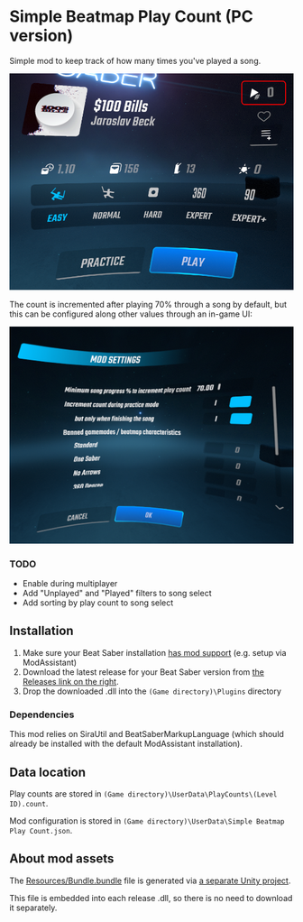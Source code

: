 # Simple Beatmap Play Count (PC version)

Simple mod to keep track of how many times you've played a song.

![Preview](assets/menu-leveldetail-playcount.png)

The count is incremented after playing 70% through a song by default, but this can be configured along other values through an in-game UI:

![Mod settings](assets/mod-settings.png)

### TODO

- Enable during multiplayer
- Add "Unplayed" and "Played" filters to song select
- Add sorting by play count to song select

## Installation

1. Make sure your Beat Saber installation [has mod support](https://bsmg.wiki/pc-modding.html) (e.g. setup via ModAssistant)
1. Download the latest release for your Beat Saber version from [the Releases link on the right](releases/).
1. Drop the downloaded .dll into the `(Game directory)\Plugins` directory

### Dependencies

This mod relies on SiraUtil and BeatSaberMarkupLanguage (which should already be installed with the default ModAssistant installation).

## Data location

Play counts are stored in `(Game directory)\UserData\PlayCounts\(Level ID).count`.

Mod configuration is stored in `(Game directory)\UserData\Simple Beatmap Play Count.json`.

## About mod assets

The [Resources/Bundle.bundle](./BeatmapPlayCount/Resources/Bundle.bundle) file is generated via [a separate Unity project](https://github.com/netux/BeatSaber-BeatmapPlayCount-AssetBundler).

This file is embedded into each release .dll, so there is no need to download it separately.
